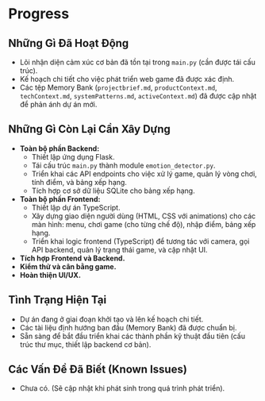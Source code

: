 # Progress

## Những Gì Đã Hoạt Động
-   Lõi nhận diện cảm xúc cơ bản đã tồn tại trong `main.py` (cần được tái cấu trúc).
-   Kế hoạch chi tiết cho việc phát triển web game đã được xác định.
-   Các tệp Memory Bank (`projectbrief.md`, `productContext.md`, `techContext.md`, `systemPatterns.md`, `activeContext.md`) đã được cập nhật để phản ánh dự án mới.

## Những Gì Còn Lại Cần Xây Dựng
-   **Toàn bộ phần Backend:**
    *   Thiết lập ứng dụng Flask.
    *   Tái cấu trúc `main.py` thành module `emotion_detector.py`.
    *   Triển khai các API endpoints cho việc xử lý game, quản lý vòng chơi, tính điểm, và bảng xếp hạng.
    *   Tích hợp cơ sở dữ liệu SQLite cho bảng xếp hạng.
-   **Toàn bộ phần Frontend:**
    *   Thiết lập dự án TypeScript.
    *   Xây dựng giao diện người dùng (HTML, CSS với animations) cho các màn hình: menu, chơi game (cho từng chế độ), nhập điểm, bảng xếp hạng.
    *   Triển khai logic frontend (TypeScript) để tương tác với camera, gọi API backend, quản lý trạng thái game, và cập nhật UI.
-   **Tích hợp Frontend và Backend.**
-   **Kiểm thử và cân bằng game.**
-   **Hoàn thiện UI/UX.**

## Tình Trạng Hiện Tại
-   Dự án đang ở giai đoạn khởi tạo và lên kế hoạch chi tiết.
-   Các tài liệu định hướng ban đầu (Memory Bank) đã được chuẩn bị.
-   Sẵn sàng để bắt đầu triển khai các thành phần kỹ thuật đầu tiên (cấu trúc thư mục, thiết lập backend cơ bản).

## Các Vấn Đề Đã Biết (Known Issues)
-   Chưa có. (Sẽ cập nhật khi phát sinh trong quá trình phát triển).
